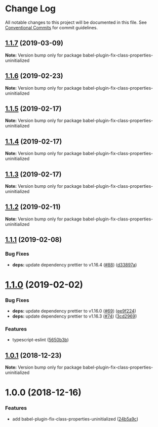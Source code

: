 # Change Log

All notable changes to this project will be documented in this file.
See [Conventional Commits](https://conventionalcommits.org) for commit guidelines.

## [1.1.7](https://github.com/christophehurpeau/pob/compare/babel-plugin-fix-class-properties-uninitialized@1.1.6...babel-plugin-fix-class-properties-uninitialized@1.1.7) (2019-03-09)

**Note:** Version bump only for package babel-plugin-fix-class-properties-uninitialized





## [1.1.6](https://github.com/christophehurpeau/pob/compare/babel-plugin-fix-class-properties-uninitialized@1.1.5...babel-plugin-fix-class-properties-uninitialized@1.1.6) (2019-02-23)

**Note:** Version bump only for package babel-plugin-fix-class-properties-uninitialized





## [1.1.5](https://github.com/christophehurpeau/pob/compare/babel-plugin-fix-class-properties-uninitialized@1.1.4...babel-plugin-fix-class-properties-uninitialized@1.1.5) (2019-02-17)

**Note:** Version bump only for package babel-plugin-fix-class-properties-uninitialized





## [1.1.4](https://github.com/christophehurpeau/pob/compare/babel-plugin-fix-class-properties-uninitialized@1.1.3...babel-plugin-fix-class-properties-uninitialized@1.1.4) (2019-02-17)

**Note:** Version bump only for package babel-plugin-fix-class-properties-uninitialized





## [1.1.3](https://github.com/christophehurpeau/pob/compare/babel-plugin-fix-class-properties-uninitialized@1.1.2...babel-plugin-fix-class-properties-uninitialized@1.1.3) (2019-02-17)

**Note:** Version bump only for package babel-plugin-fix-class-properties-uninitialized





## [1.1.2](https://github.com/christophehurpeau/pob/compare/babel-plugin-fix-class-properties-uninitialized@1.1.1...babel-plugin-fix-class-properties-uninitialized@1.1.2) (2019-02-11)

**Note:** Version bump only for package babel-plugin-fix-class-properties-uninitialized





## [1.1.1](https://github.com/christophehurpeau/pob/compare/babel-plugin-fix-class-properties-uninitialized@1.1.0...babel-plugin-fix-class-properties-uninitialized@1.1.1) (2019-02-08)


### Bug Fixes

* **deps:** update dependency prettier to v1.16.4 ([#88](https://github.com/christophehurpeau/pob/issues/88)) ([d33897a](https://github.com/christophehurpeau/pob/commit/d33897a))





# [1.1.0](https://github.com/christophehurpeau/pob/compare/babel-plugin-fix-class-properties-uninitialized@1.0.1...babel-plugin-fix-class-properties-uninitialized@1.1.0) (2019-02-02)


### Bug Fixes

* **deps:** update dependency prettier to v1.16.0 ([#69](https://github.com/christophehurpeau/pob/issues/69)) ([ee9f224](https://github.com/christophehurpeau/pob/commit/ee9f224))
* **deps:** update dependency prettier to v1.16.3 ([#74](https://github.com/christophehurpeau/pob/issues/74)) ([3cd2969](https://github.com/christophehurpeau/pob/commit/3cd2969))


### Features

* typescript-eslint ([5650b3b](https://github.com/christophehurpeau/pob/commit/5650b3b))





## [1.0.1](https://github.com/christophehurpeau/pob/compare/babel-plugin-fix-class-properties-uninitialized@1.0.0...babel-plugin-fix-class-properties-uninitialized@1.0.1) (2018-12-23)

**Note:** Version bump only for package babel-plugin-fix-class-properties-uninitialized





# 1.0.0 (2018-12-16)


### Features

* add babel-plugin-fix-class-properties-uninitialized ([24b5a9c](https://github.com/christophehurpeau/pob/commit/24b5a9c))
